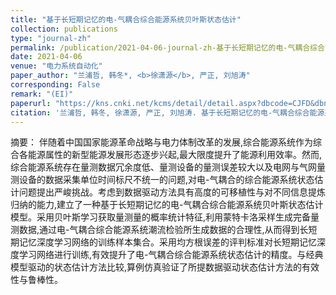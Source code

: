 ```yaml
---
title: "基于长短期记忆的电-气耦合综合能源系统贝叶斯状态估计"
collection: publications
type: "journal-zh"
permalink: /publication/2021-04-06-journal-zh-基于长短期记忆的电-气耦合综合能源系统贝叶斯状态估计
date: 2021-04-06
venue: "电力系统自动化"
paper_author: "兰浦哲, 韩冬*, <b>徐潇源</b>, 严正, 刘旭涛"
corresponding: False
remark: "(EI)"
paperurl: "https://kns.cnki.net/kcms/detail/detail.aspx?dbcode=CJFD&dbname=CJFDLAST2021&filename=DLXT202120003&uniplatform=NZKPT&v=lzPv3VaLE-lOkW_HygeI3yh6j5LJQ_n2f4RHTIGDwfCbBcPCIsgKIjEjq2CUG3l8"
citation: '兰浦哲, 韩冬, 徐潇源, 严正, 刘旭涛. 基于长短期记忆的电-气耦合综合能源系统贝叶斯状态估计[J]. <i>电力系统自动化</i>, 2021, 45(20): 18-28.'
---
```


摘要：
伴随着中国国家能源革命战略与电力体制改革的发展,综合能源系统作为综合各能源属性的新型能源发展形态逐步兴起,最大限度提升了能源利用效率。然而,综合能源系统存在量测数据冗余度低、量测设备的量测误差较大以及电网与气网量测设备的数据采集单位时间标尺不统一的问题,对电-气耦合的综合能源系统状态估计问题提出严峻挑战。考虑到数据驱动方法具有高度的可移植性与对不同信息提炼归纳的能力,建立了一种基于长短期记忆的电-气耦合综合能源系统贝叶斯状态估计模型。采用贝叶斯学习获取量测量的概率统计特征,利用蒙特卡洛采样生成完备量测数据,通过电-气耦合综合能源系统潮流检验所生成数据的合理性,从而得到长短期记忆深度学习网络的训练样本集合。采用均方根误差的评判标准对长短期记忆深度学习网络进行训练,有效提升了电-气耦合综合能源系统状态估计的精度。与经典模型驱动的状态估计方法比较,算例仿真验证了所提数据驱动状态估计方法的有效性与鲁棒性。 